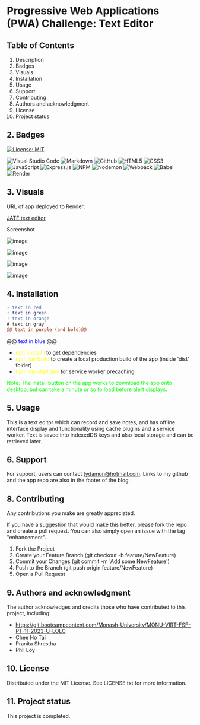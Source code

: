 # Progressive Web Applications (PWA) Challenge: Text Editor

## Table of Contents

1. Description
2. Badges
3. Visuals
4. Installation
5. Usage
6. Support
7. Contributing 
8. Authors and acknowledgment
9. License
10. Project status

## 2. Badges

[![License: MIT](https://img.shields.io/badge/License-MIT-yellow.svg)](https://opensource.org/licenses/MIT) 

![Visual Studio Code](https://img.shields.io/badge/Visual%20Studio%20Code-0078d7.svg?style=for-the-badge&logo=visual-studio-code&logoColor=white) ![Markdown](https://img.shields.io/badge/markdown-%23000000.svg?style=for-the-badge&logo=markdown&logoColor=white) ![GitHub](https://img.shields.io/badge/github-%23121011.svg?style=for-the-badge&logo=github&logoColor=white) ![HTML5](https://img.shields.io/badge/html5-%23E34F26.svg?style=for-the-badge&logo=html5&logoColor=white) ![CSS3](https://img.shields.io/badge/css3-%231572B6.svg?style=for-the-badge&logo=css3&logoColor=white) ![JavaScript](https://img.shields.io/badge/javascript-%23323330.svg?style=for-the-badge&logo=javascript&logoColor=%23F7DF1E) ![Express.js](https://img.shields.io/badge/express.js-%23404d59.svg?style=for-the-badge&logo=express&logoColor=%2361DAFB) ![NPM](https://img.shields.io/badge/npm-CB3837.svg?style=for-the-badge&logo=npm&logoColor=white) ![Nodemon](https://img.shields.io/badge/NODEMON-%23323330.svg?style=for-the-badge&logo=nodemon&logoColor=%BBDEAD) ![Webpack](https://img.shields.io/badge/webpack-%238DD6F9.svg?style=for-the-badge&logo=webpack&logoColor=black) ![Babel](https://img.shields.io/badge/Babel-F9DC3e?style=for-the-badge&logo=babel&logoColor=black) ![Render](https://img.shields.io/badge/Render-%46E3B7.svg?style=for-the-badge&logo=render&logoColor=white)


## 3. Visuals

URL of app deployed to Render: 

[JATE text editor](https://jate-text-editor-10.onrender.com)

Screenshot

![image](https://github.com/sifzerda/JATE-text-editor/assets/139626561/2c2cfa85-f979-451e-ab2a-3d43df68b7fd)

![image](https://github.com/sifzerda/JATE-text-editor/assets/139626561/5a123203-d3b0-4222-b339-cb153e7ad662)

![image](https://github.com/sifzerda/JATE-text-editor/assets/139626561/c07649d8-f17e-497b-accb-ee7e4ca7e161)

![image](https://github.com/sifzerda/JATE-text-editor/assets/139626561/06981819-b9e4-4c02-a1d7-eb085e6787f2)

## 4. Installation

```diff
- text in red
+ text in green
! text in orange
# text in gray
@@ text in purple (and bold)@@
```


@@ <span style="color: blue;">text in blue</span> @@

- <span style="color:yellow">npm install i</span> to get dependencies
- <span style="color:yellow">npm run build</span> to create a local production build of the app (inside 'dist' folder)
- <span style="color:yellow">npm run start:dev</span> for service worker precaching

<span style="color:lime"> Note: The install button on the app works to download the app onto desktop, but can take a minute or so to load before alert displays. </span>

## 5. Usage

This is a text editor which can record and save notes, and has offline interface display and functionality using cache plugins and a service worker. Text is saved into indexedDB keys and also local storage and can be retrieved later. 

## 6. Support

For support, users can contact tydamon@hotmail.com. Links to my github and the app repo are also in the footer of the blog.

## 8. Contributing

Any contributions you make are greatly appreciated.

If you have a suggestion that would make this better, please fork the repo and create a pull request. You can also simply open an issue with the tag "enhancement". 
1.	Fork the Project
2.	Create your Feature Branch (git checkout -b feature/NewFeature)
3.	Commit your Changes (git commit -m 'Add some NewFeature')
4.	Push to the Branch (git push origin feature/NewFeature)
5.	Open a Pull Request

## 9. Authors and acknowledgment

The author acknowledges and credits those who have contributed to this project, including:

-	https://git.bootcampcontent.com/Monash-University/MONU-VIRT-FSF-PT-11-2023-U-LOLC
-	Chee Ho Tai
-	Pranita Shrestha
- Phil Loy

## 10. License

Distributed under the MIT License. See LICENSE.txt for more information.
 
## 11. Project status

This project is completed.
